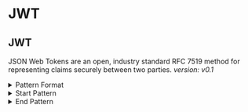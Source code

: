 <!-- WARNING: This README is generated automatically
-->
# JWT

## JWT


JSON Web Tokens are an open, industry standard RFC 7519 method for representing claims securely between two parties.
*version: v0.1*



<details>
<summary>Pattern Format</summary>
<p>

```regex
e(?:y[IJ]|yL[CD]|yA[JKgi]|w[ko][JKgi])[A-Za-z0-9_-]{10,}(?:fQ|[3HXn]0|[1BFJNRVZdhlpx]9)={0,2}\.e(?:y[IJ]|yL[CD]|yA[JKgi]|w[ko][JKgi])[A-Za-z0-9_-]{10,}(?:fQ|[3HXn]0|[1BFJNRVZdhlpx]9)={0,2}(?:\.?[A-Za-z0-9_-]+={0,2})?
```

</p>
</details>

<details>
<summary>Start Pattern</summary>
<p>

```regex
[^0-9A-Za-z_.-]|\A
```

</p>
</details><details>
<summary>End Pattern</summary>
<p>

```regex
[^0-9A-Za-z_.=-]|\z
```

</p>
</details>